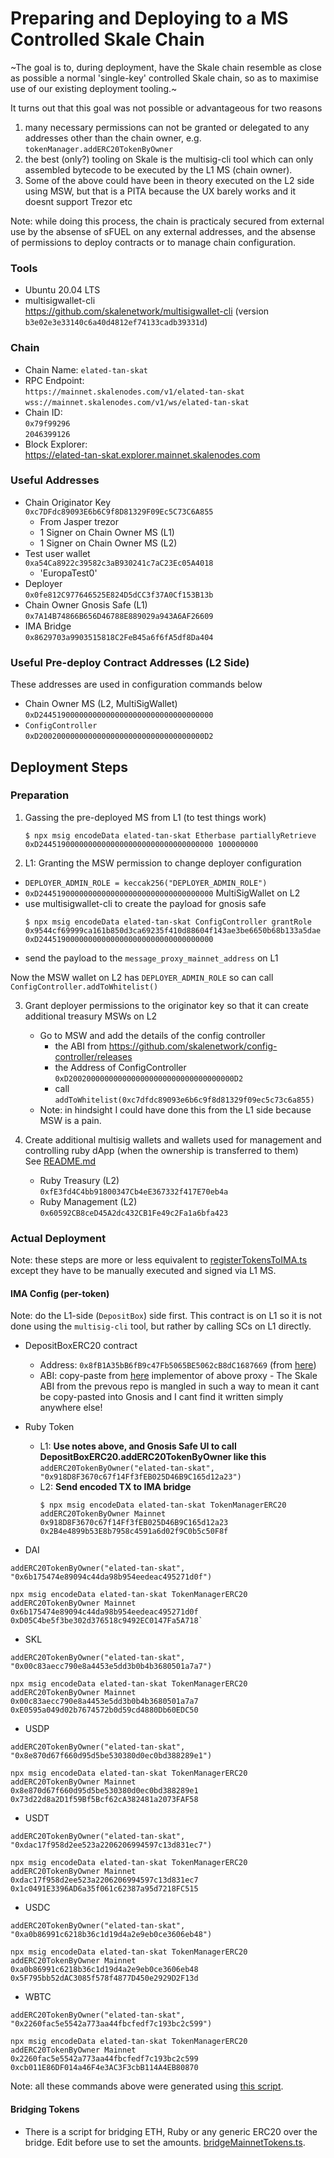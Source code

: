 # Preparing and Deploying to a MS Controlled Skale Chain

~The goal is to, during deployment, have the Skale chain
resemble as close as possible a normal 'single-key' controlled
Skale chain, so as to maximise use of our existing deployment
tooling.~

It turns out that this goal was not possible or advantageous for
two reasons
1. many necessary permissions can not be granted or delegated
   to any addresses other than the chain owner, e.g. 
   `tokenManager.addERC20TokenByOwner`
2. the best (only?) tooling on Skale is the multisig-cli
   tool which can only assembled bytecode to be executed by
   the L1 MS (chain owner).
3. Some of the above could have been in theory executed on the
   L2 side using MSW, but that is a PITA because the UX barely
   works and it doesnt support Trezor etc

Note: while doing this process, the chain is practicaly
secured from external use by the absense of sFUEL on any external
addresses, and the absense of permissions to deploy contracts or to
manage chain configuration.

### Tools
* Ubuntu 20.04 LTS
* multisigwallet-cli  
  https://github.com/skalenetwork/multisigwallet-cli (version `b3e02e3e33140c6a40d4812ef74133cadb39331d`)

### Chain

* Chain Name: `elated-tan-skat`
* RPC Endpoint:  
  `https://mainnet.skalenodes.com/v1/elated-tan-skat`  
  `wss://mainnet.skalenodes.com/v1/ws/elated-tan-skat`
* Chain ID:  
  `0x79f99296`  
  `2046399126`
* Block Explorer:  
  https://elated-tan-skat.explorer.mainnet.skalenodes.com


### Useful Addresses

* Chain Originator Key  
  `0xc7DFdc89093E6b6C9f8D81329F09Ec5C73C6A855`  
    * From Jasper trezor
    * 1 Signer on Chain Owner MS (L1)
    * 1 Signer on Chain Owner MS (L2)
* Test user wallet  
  `0xa54Ca8922c39582c3aB930241c7aC23Ec05A4018`
    * 'EuropaTest0'
* Deployer  
  `0x0fe812C977646525E824D5dCC3f37A0Cf153B13b`
* Chain Owner Gnosis Safe (L1)  
  `0x7A14B74866B656D46788E889029a943A6AF26609`
* IMA Bridge  
  `0x8629703a9903515818C2FeB45a6f6fA5df8Da404`


### Useful Pre-deploy Contract Addresses (L2 Side)

These addresses are used in configuration commands below

* Chain Owner MS (L2, MultiSigWallet)  
  `0xD244519000000000000000000000000000000000`
* `ConfigController`  
  `0xD2002000000000000000000000000000000000D2`

## Deployment Steps

### Preparation

1. Gassing the pre-deployed MS from L1 (to test things work)  
   ```
   $ npx msig encodeData elated-tan-skat Etherbase partiallyRetrieve 0xD244519000000000000000000000000000000000 100000000
   ```

2. L1: Granting the MSW permission to change deployer configuration  
  * `DEPLOYER_ADMIN_ROLE = keccak256("DEPLOYER_ADMIN_ROLE")`
  * `0xD244519000000000000000000000000000000000`  MultiSigWallet on L2
  * use multisigwallet-cli to create the payload for gnosis safe  
    ```
    $ npx msig encodeData elated-tan-skat ConfigController grantRole 0x9544cf69999ca161b850d3ca69235f410d88604f143ae3be6650b68b133a5dae 0xD244519000000000000000000000000000000000
    ```
  * send the payload to the `message_proxy_mainnet_address` on L1

Now the MSW wallet on L2 has `DEPLOYER_ADMIN_ROLE` so can call `ConfigController.addToWhitelist()`

3. Grant deployer permissions to the originator key so that it can create additional
   treasury MSWs on L2
   * Go to MSW and add the details of the config controller
     * the ABI from https://github.com/skalenetwork/config-controller/releases
     * the Address of ConfigController `0xD2002000000000000000000000000000000000D2`
     * call `addToWhitelist(0xc7dfdc89093e6b6c9f8d81329f09ec5c73c6a855)`
   * Note: in hindsight I could have done this from the L1 side because MSW is
     a pain.

4. Create additional multisig wallets and wallets used for management and controlling ruby
   dApp (when the ownership is transferred to them)  
   See [README.md](../README.md)
   * Ruby Treasury (L2)  
   `0xfE3fd4C4bb91800347Cb4eE367332f417E70eb4a`
   * Ruby Management (L2)  
   `0x60592CB8ceD45A2dc432CB1Fe49c2Fa1a6bfa423`

### Actual Deployment

Note: these steps are more or less equivalent to [registerTokensToIMA.ts](../scripts/bridging/registerTokensToIMA.ts)
except they have to be manually executed and signed via L1 MS.

#### IMA Config (per-token)

Note: do the L1-side (`DepositBox`) side first. This contract is on L1 so it is not done
using the `multisig-cli` tool, but rather by calling SCs on L1 directly.

* DepositBoxERC20 contract
  * Address: `0x8fB1A35bB6fB9c47Fb5065BE5062cB8dC1687669` (from
    [here](https://github.com/skalenetwork/skale-network/blob/master/releases/mainnet/IMA/1.3.0/mainnet/contracts.json))
  * ABI: copy-paste from [here](https://etherscan.io/address/0x0209b161d99e121c026697f6c7558905a9bd7089#code) 
    implementor of above proxy - The Skale ABI from the prevous repo is mangled in such a way to mean it
    cant be copy-pasted into Gnosis and I cant find it written simply anywhere else!

* Ruby Token
  * L1: **Use notes above, and Gnosis Safe UI to call DepositBoxERC20.addERC20TokenByOwner like this**  
  `addERC20TokenByOwner("elated-tan-skat", "0x918D8F3670c67f14Ff3fEB025D46B9C165d12a23")`
  * L2:  **Send encoded TX to IMA bridge**  
    ```
    $ npx msig encodeData elated-tan-skat TokenManagerERC20 addERC20TokenByOwner Mainnet 0x918D8F3670c67f14Ff3fEB025D46B9C165d12a23 0x2B4e4899b53E8b7958c4591a6d02f9C0b5c50F8f
    ```

* DAI  
```
addERC20TokenByOwner("elated-tan-skat", "0x6b175474e89094c44da98b954eedeac495271d0f")

npx msig encodeData elated-tan-skat TokenManagerERC20 addERC20TokenByOwner Mainnet 0x6b175474e89094c44da98b954eedeac495271d0f 0xD05C4be5f3be302d376518c9492EC0147Fa5A718`
```

* SKL  
```
addERC20TokenByOwner("elated-tan-skat", "0x00c83aecc790e8a4453e5dd3b0b4b3680501a7a7")

npx msig encodeData elated-tan-skat TokenManagerERC20 addERC20TokenByOwner Mainnet 0x00c83aecc790e8a4453e5dd3b0b4b3680501a7a7 0xE0595a049d02b7674572b0d59cd4880Db60EDC50
```

* USDP  
```
addERC20TokenByOwner("elated-tan-skat", "0x8e870d67f660d95d5be530380d0ec0bd388289e1")

npx msig encodeData elated-tan-skat TokenManagerERC20 addERC20TokenByOwner Mainnet 0x8e870d67f660d95d5be530380d0ec0bd388289e1 0x73d22d8a2D1f59Bf5Bcf62cA382481a2073FAF58
```

* USDT  
```
addERC20TokenByOwner("elated-tan-skat", "0xdac17f958d2ee523a2206206994597c13d831ec7")

npx msig encodeData elated-tan-skat TokenManagerERC20 addERC20TokenByOwner Mainnet 0xdac17f958d2ee523a2206206994597c13d831ec7 0x1c0491E3396AD6a35f061c62387a95d7218FC515
```

* USDC  
```
addERC20TokenByOwner("elated-tan-skat", "0xa0b86991c6218b36c1d19d4a2e9eb0ce3606eb48")

npx msig encodeData elated-tan-skat TokenManagerERC20 addERC20TokenByOwner Mainnet 0xa0b86991c6218b36c1d19d4a2e9eb0ce3606eb48 0x5F795bb52dAC3085f578f4877D450e2929D2F13d
```

* WBTC  
```
addERC20TokenByOwner("elated-tan-skat", "0x2260fac5e5542a773aa44fbcfedf7c193bc2c599")

npx msig encodeData elated-tan-skat TokenManagerERC20 addERC20TokenByOwner Mainnet 0x2260fac5e5542a773aa44fbcfedf7c193bc2c599 0xcb011E86DF014a46F4e3AC3F3cbB114A4EB80870
```

Note: all these commands above were generated using
[this script](../scripts/bridging/gen_registerTokensToIMA_MULTISIG.py).

#### Bridging Tokens

* There is a script for bridging ETH, Ruby or any generic ERC20 over the
  bridge. Edit before use to set the amounts.
  [bridgeMainnetTokens.ts](../scripts/bridging/bridgeMainnetTokens.ts).


